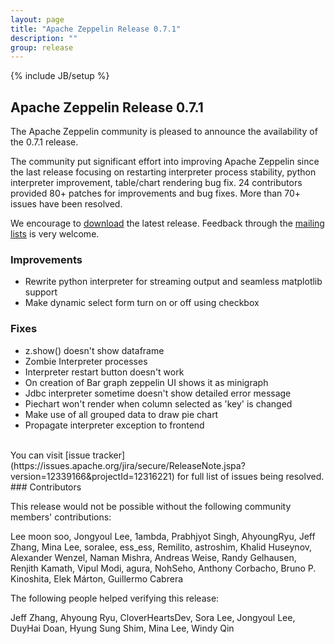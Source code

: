 ```yaml
---
layout: page
title: "Apache Zeppelin Release 0.7.1"
description: ""
group: release
---
```

<!--
Licensed under the Apache License, Version 2.0 (the "License");
you may not use this file except in compliance with the License.
You may obtain a copy of the License at

http://www.apache.org/licenses/LICENSE-2.0

Unless required by applicable law or agreed to in writing, software
distributed under the License is distributed on an "AS IS" BASIS,
WITHOUT WARRANTIES OR CONDITIONS OF ANY KIND, either express or implied.
See the License for the specific language governing permissions and
limitations under the License.
-->
{% include JB/setup %}

## Apache Zeppelin Release 0.7.1

The Apache Zeppelin community is pleased to announce the availability of the 0.7.1 release.

The community put significant effort into improving Apache Zeppelin since the last release focusing on restarting interpreter process stability, python interpreter improvement, table/chart rendering bug fix.
24 contributors provided 80+ patches for improvements and bug fixes.
More than 70+ issues have been resolved.

We encourage to [download](../../download.html) the latest release. Feedback through the [mailing lists](../../community.html) is very welcome.

### Improvements
   * Rewrite python interpreter for streaming output and seamless matplotlib support
   * Make dynamic select form turn on or off using checkbox

### Fixes
   * z.show() doesn't show dataframe
   * Zombie Interpreter processes
   * Interpreter restart button doesn't work
   * On creation of Bar graph zeppelin UI shows it as minigraph
   * Jdbc interpreter sometime doesn't show detailed error message
   * Piechart won't render when column selected as 'key' is changed
   * Make use of all grouped data to draw pie chart
   * Propagate interpreter exception to frontend

<br />
You can visit [issue tracker](https://issues.apache.org/jira/secure/ReleaseNote.jspa?version=12339166&projectId=12316221) for full list of issues being resolved.


<br />
### Contributors

This release would not be possible without the following community members' contributions:

Lee moon soo, Jongyoul Lee, 1ambda, Prabhjyot Singh, AhyoungRyu, Jeff Zhang, Mina Lee, soralee, ess_ess, Remilito, astroshim, Khalid Huseynov, Alexander Wenzel, Naman Mishra, Andreas Weise, Randy Gelhausen, Renjith Kamath, Vipul Modi, agura, NohSeho, Anthony Corbacho, Bruno P. Kinoshita, Elek Márton, Guillermo Cabrera

The following people helped verifying this release:

Jeff Zhang, Ahyoung Ryu, CloverHeartsDev, Sora Lee, Jongyoul Lee, DuyHai Doan, Hyung Sung Shim, Mina Lee, Windy Qin
